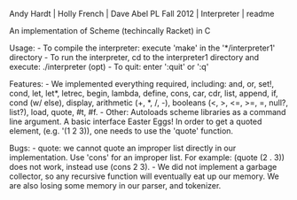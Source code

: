 Andy Hardt | Holly French | Dave Abel
PL Fall 2012 | Interpreter | readme

An implementation of Scheme (techincally Racket) in C

Usage:
    - To compile the interpreter: execute 'make' in the '*/interpreter1' directory
    - To run the interpreter, cd to the interpreter1 directory and execute: ./interpreter (opt)<scheme-lib-to-load>
    - To quit: enter ':quit' or ':q'

Features:
    - We implemented everything required, including: 
        and, or, set!, cond, let, let*, letrec, begin, lambda, define, cons, car, cdr, list, append, if, cond (w/ else), display, arithmetic (+, *, /, -), booleans (<, >, <=, >=, =, null?, list?), load, quote, #t, #f.
    - Other:
        Autoloads scheme libraries as a command line argument.
        A basic interface
        Easter Eggs!
        In order to get a quoted element, (e.g. '(1 2 3)), one needs to use the 'quote' function.

Bugs:
    - quote: we cannot quote an improper list directly in our implementation. Use 'cons' for an improper list. For example: (quote (2 . 3)) does not work, instead use (cons 2 3).
    - We did not implement a garbage collector, so any recursive function will eventually eat up our memory. We are also losing some memory in our parser, and tokenizer.